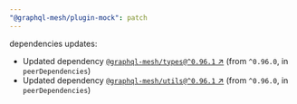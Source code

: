 ```yaml
---
"@graphql-mesh/plugin-mock": patch
---
```

dependencies updates:
  - Updated dependency [`@graphql-mesh/types@^0.96.1` ↗︎](https://www.npmjs.com/package/@graphql-mesh/types/v/0.96.1) (from `^0.96.0`, in `peerDependencies`)
  - Updated dependency [`@graphql-mesh/utils@^0.96.1` ↗︎](https://www.npmjs.com/package/@graphql-mesh/utils/v/0.96.1) (from `^0.96.0`, in `peerDependencies`)
